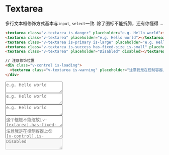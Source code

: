 # Textarea

多行文本框修饰方式基本与`input`, `select`一致. 除了图标不能折腾，还有你懂得 ...

```html
<textarea class="v-textarea is-danger" placeholder="e.g. Hello world"></textarea>
<textarea class="v-textarea" placeholder="e.g. Hello world"></textarea>
<textarea class="v-textarea is-primary is-large" placeholder="e.g. Hello world"></textarea>
<textarea class="v-textarea is-success has-fixed-size is-small" placeholder="这个框框不能缩放[v-textarea].has-fixed-size"></textarea>
<textarea class="v-textarea" placeholder="Disabled" disabled></textarea>

// 注意修饰位置
<div class="v-control is-loading">
  <textarea class="v-textarea is-warning" placeholder="注意我是在控制容器上😯 [v-control].is-loading"></textarea>
</div>
```

<div class="demo-box has-pad-sm">
  <div class="v-field">
    <div class="v-control">
      <textarea class="v-textarea is-danger" placeholder="e.g. Hello world"></textarea>
    </div>
  </div>
  <div class="v-field">
    <div class="v-control">
      <textarea class="v-textarea" placeholder="e.g. Hello world"></textarea>
    </div>
  </div>
  <div class="v-field">
    <div class="v-control">
      <textarea class="v-textarea is-primary is-large" placeholder="e.g. Hello world"></textarea>
    </div>
  </div>
  <div class="v-field">
    <div class="v-control">
      <textarea class="v-textarea is-success has-fixed-size is-small" placeholder="这个框框不能缩放[v-textarea].has-fixed-size"></textarea>
    </div>
  </div>
  <div class="v-field">
    <div class="v-control is-loading">
      <textarea class="v-textarea is-warning" placeholder="注意我是在控制容器上😯 [v-control].is-loading"></textarea>
    </div>
  </div>
  <div class="v-field">
    <div class="v-control">
      <textarea class="v-textarea" placeholder="Disabled" disabled></textarea>
    </div>
  </div>
</div>